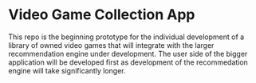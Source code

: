 # Video Game Collection App

This repo is the beginning prototype for the individual development of a library of owned video games that will integrate with the larger recommendation engine under development.  The user side of the bigger application will be developed first as development of the recommedation engine will take significantly longer.


